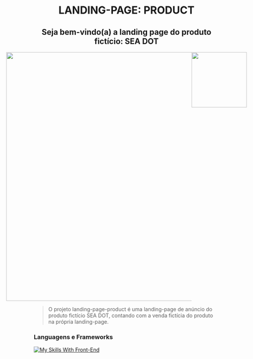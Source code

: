 <h1 align="center">LANDING-PAGE: PRODUCT</h1>

<h2 align="center">Seja bem-vindo(a) a landing page do produto fictício: SEA DOT</h2>

<div style="display: flex; justify-content: center;" align="center">
  <img src="sea-dot.gif" width="675px" />
  <img src="sea-dot-responsive.gif" width="150px" />
</div>

> O projeto landing-page-product é uma landing-page de anúncio do produto fictício SEA DOT, contando com a venda fictícia do produto na própria landing-page.

### Languagens e Frameworks

[![My Skills With Front-End](https://skillicons.dev/icons?i=js,ts,html,css,tailwind,react)](https://skillicons.dev)
